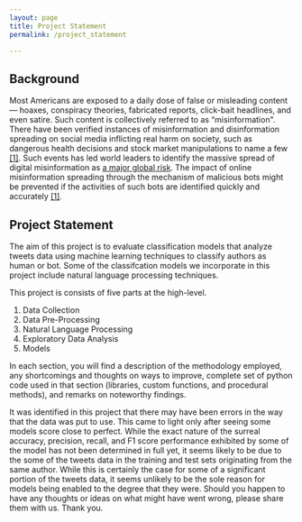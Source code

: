 ```yaml
---
layout: page
title: Project Statement
permalink: /project_statement

---
```



## Background
Most Americans are exposed to a daily dose of false or misleading content — hoaxes, conspiracy theories, fabricated reports, click-bait headlines, and even satire. Such content is collectively referred to as “misinformation". There have been verified instances of misinformation and disinformation spreading on social media inflicting real harm on society, such as dangerous health decisions and stock market manipulations to name a few [[1]](https://arxiv.org/abs/1707.07592). Such events has led world leaders to identify the massive spread of digital misinformation as [a major global risk](http://reports.weforum.org/global-risks-2013/risk-case-1/digital-wildfires-in-a-hyperconnected-world/?doing_wp_cron=1533730169.0472350120544433593750). The impact of online misinformation spreading through the mechanism of malicious bots might be prevented if the activities of such bots are identified quickly and accurately [[1]](https://arxiv.org/abs/1707.07592).

## Project Statement

The aim of this project is to evaluate classification models that analyze tweets data using machine learning techniques to classify authors as human or bot. Some of the classifcation models we incorporate in this project include natural language processing techniques.

This project is consists of five parts at the high-level.
<ol>
<li>Data Collection</li>
<li>Data Pre-Processing</li>
<li>Natural Language Processing</li>
<li>Exploratory Data Analysis</li>
<li>Models</li>
</ol>

In each section, you will find a description of the methodology employed, any shortcomings and thoughts on ways to improve, complete set of python code used in that section (libraries, custom functions, and procedural methods), and remarks on noteworthy findings.

It was identified in this project that there may have been errors in the way that the data was put to use. This came to light only after seeing some models score close to perfect. While the exact nature of the surreal accuracy, precision, recall, and F1 score performance exhibited by some of the model has not been determined in full yet, it seems likely to be due to the some of the tweets data in the training and test sets originating from the same author. While this is certainly the case for some of a significant portion of the tweets data, it seems unlikely to be the sole reason for models being enabled to the degree that they were. Should you happen to have any thoughts or ideas on what might have went wrong, please share them with us. Thank you.
